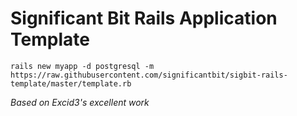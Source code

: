 # Significant Bit Rails Application Template

`rails new myapp -d postgresql -m https://raw.githubusercontent.com/significantbit/sigbit-rails-template/master/template.rb`

*Based on Excid3's excellent work*
